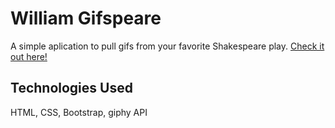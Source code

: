 # William Gifspeare

A simple aplication to pull gifs from your favorite Shakespeare play. [Check it out here!](https://lscooper.github.io/giftastic/)

## Technologies Used

HTML, CSS, Bootstrap, giphy API
